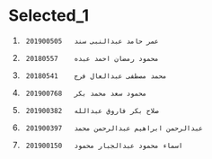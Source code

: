 # Selected_1



1.		201900505	عمر حامد عبدالنبى سند               	
2.		20180557	محمود رمضان احمد عبده             	
3.		20180541	محمد مصطفى عبدالعال فرج           	
4.		201900768	محمود سعد محمد بكر               	
5.		201900382	صلاح بكر فاروق عبدالله             	
6.		201900397	عبدالرحمن ابراهيم عبدالرحمن محمد     	
7.		201900150	اسماء محمود عبدالجبار محمود         	

